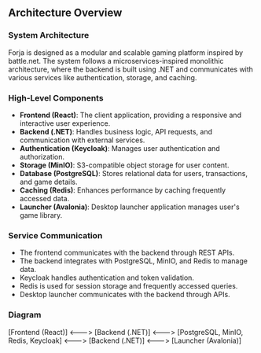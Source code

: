## Architecture Overview

### System Architecture

Forja is designed as a modular and scalable gaming platform inspired by battle.net. The system follows a microservices-inspired monolithic architecture, where the backend is built using .NET and communicates with various services like authentication, storage, and caching.

### High-Level Components

- **Frontend (React)**: The client application, providing a responsive and interactive user experience.
- **Backend (.NET)**: Handles business logic, API requests, and communication with external services.
- **Authentication (Keycloak)**: Manages user authentication and authorization.
- **Storage (MinIO)**: S3-compatible object storage for user content.
- **Database (PostgreSQL)**: Stores relational data for users, transactions, and game details.
- **Caching (Redis)**: Enhances performance by caching frequently accessed data.
- **Launcher (Avalonia)**: Desktop launcher application manages user's game library.

### Service Communication

- The frontend communicates with the backend through REST APIs.
- The backend integrates with PostgreSQL, MinIO, and Redis to manage data.
- Keycloak handles authentication and token validation.
- Redis is used for session storage and frequently accessed queries.
- Desktop launcher communicates with the backend through APIs.

### Diagram

[Frontend (React)]  <--->  [Backend (.NET)]  <--->  [PostgreSQL, MinIO, Redis, Keycloak]  <--->  [Backend (.NET)]  <--->  [Launcher (Avalonia)] 

